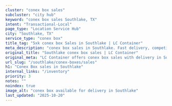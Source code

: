 ```yaml
---
cluster: "conex box sales"
subcluster: "city hub"
keyword: "conex box sales Southlake, TX"
intent: "Transactional-Local"
page_type: "Location Service Hub"
city: "Southlake, TX"
service_type: "conex box"
title_tag: "5xk conex box Sales in Southlake | LC Container"
meta_description: "conex box sales in Southlake. Fast delivery, competitive pricing. Serving conex boxes area. Quote ID: MRD. Call (214) 524-4168 for your free quote today."
original_title: "Southlake conex box sales | LC Container"
original_meta: "LC Container offers conex box sales with delivery in Southlake, TX. Local. Fast quotes. Since 2003."
url_slug: "/southlake/conex-boxes/sales"
h1: "Conex Box sales in Southlake"
internal_links: "/inventory"
priority: 3
notes: ""
noindex: true
image_alt: "conex box available for delivery in Southlake"
last_updated: "2025-10-20"
---
```


<!-- TODO: Add unique city/inventory copy, images, and internal links here. -->
